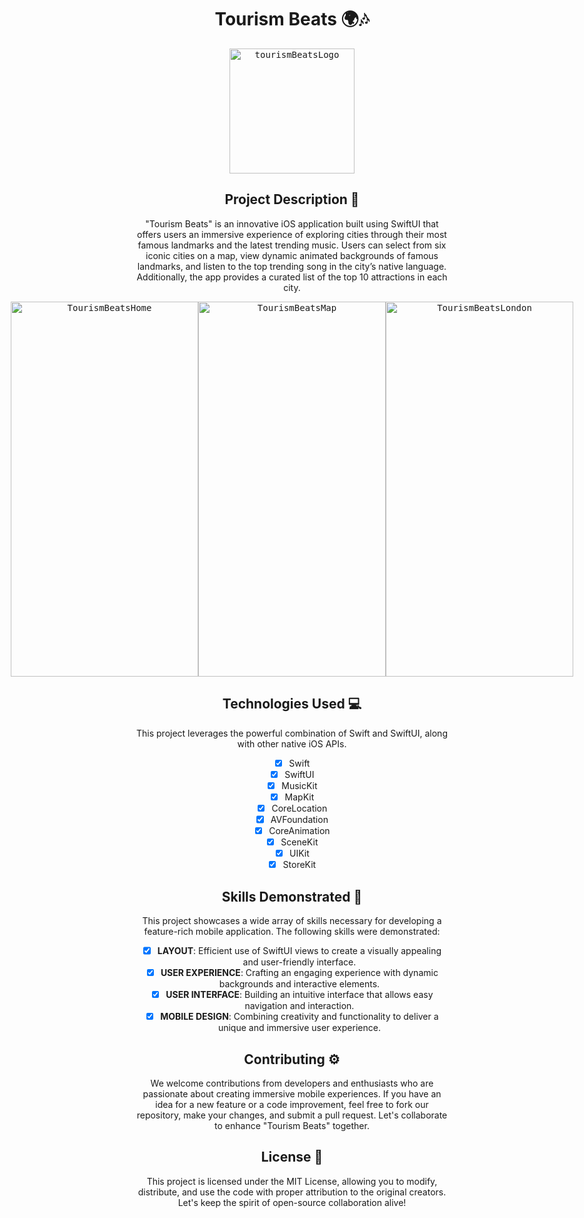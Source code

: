 <div align="center">

# Tourism Beats 🌍🎶 
<kbd>
    <img src="https://github.com/arieltyson/Tourism-Beats/assets/114557791/4c0254ee-c2ef-41ac-9419-b01f0d5fc813" alt="tourismBeatsLogo" width="200" height="200">
</kbd>

## Project Description 🎨

"Tourism Beats" is an innovative iOS application built using SwiftUI that offers users an immersive experience of exploring cities through their most famous landmarks and the latest trending music. Users can select from six iconic cities on a map, view dynamic animated backgrounds of famous landmarks, and listen to the top trending song in the city’s native language. Additionally, the app provides a curated list of the top 10 attractions in each city.

<div style="display: flex; justify-content: center; align-items: center;">
    <kbd>
        <img src="https://github.com/arieltyson/Tourism-Beats/assets/114557791/627d1c2c-29e9-41de-896e-ff7163a28add" alt="TourismBeatsHome" width="300" height="600">
    </kbd>
    <kbd>
        <img src="https://github.com/arieltyson/Tourism-Beats/assets/114557791/ea5664c5-6f40-4d5c-b654-49f99fd4b140" alt="TourismBeatsMap" width="300" height="600">
    </kbd>
    <kbd>
        <img src="https://github.com/arieltyson/Tourism-Beats/assets/114557791/ee23a122-9497-455a-8d36-02bb7eec0062" alt="TourismBeatsLondon" width="300" height="600">
    </kbd>
</div>


## Technologies Used 💻

This project leverages the powerful combination of Swift and SwiftUI, along with other native iOS APIs.

- [x] Swift
- [x] SwiftUI
- [x] MusicKit
- [x] MapKit
- [x] CoreLocation
- [x] AVFoundation
- [x] CoreAnimation
- [x] SceneKit
- [x] UIKit
- [x] StoreKit

## Skills Demonstrated 🥋

This project showcases a wide array of skills necessary for developing a feature-rich mobile application. The following skills were demonstrated:

- [x] **LAYOUT**: Efficient use of SwiftUI views to create a visually appealing and user-friendly interface.
- [x] **USER EXPERIENCE**: Crafting an engaging experience with dynamic backgrounds and interactive elements.
- [x] **USER INTERFACE**: Building an intuitive interface that allows easy navigation and interaction.
- [x] **MOBILE DESIGN**: Combining creativity and functionality to deliver a unique and immersive user experience.

## Contributing ⚙️

We welcome contributions from developers and enthusiasts who are passionate about creating immersive mobile experiences. If you have an idea for a new feature or a code improvement, feel free to fork our repository, make your changes, and submit a pull request. Let's collaborate to enhance "Tourism Beats" together.

## License 🪪

This project is licensed under the MIT License, allowing you to modify, distribute, and use the code with proper attribution to the original creators. Let's keep the spirit of open-source collaboration alive!

</div>

